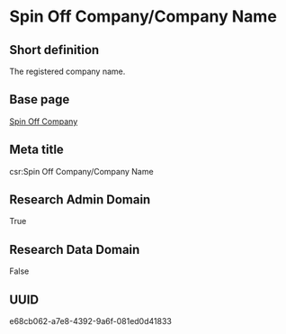 # Spin Off Company/Company Name
## Short definition
The registered company name.
## Base page
[Spin Off Company](../../Objects/Spin%20Off%20Company.md)
## Meta title
csr:Spin Off Company/Company Name
## Research Admin Domain
True
## Research Data Domain
False
## UUID
e68cb062-a7e8-4392-9a6f-081ed0d41833
